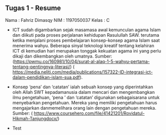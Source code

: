 ## Tugas 1 - Resume


Nama	: Fahriz Dimasqy
NIM	: 1197050037
Kelas	: C

* ICT sudah digambarkan sejak masamasa awal kemunculan agama Islam dan diikuti pada proses perjalanan kehidupan Rasulullah SAW. 
terutama ketika menjalani proses pembelajaran konsep-konsep agama Islam saat menerima wahyu. Beberapa sinyal teknologi kreatif 
tentang kelahiran ICT di kemudian hari merupakan tonggak kekuatan agama ini yang perlu dikaji dan dikembangkan oleh umatnya.
Sumber:
(https://pwmu.co/160981/10/04/surat-al-alaq-1-5-wahyu-pertama-tentang-pentingnya-literasi/)
( https://media.neliti.com/media/publications/157322-ID-integrasi-ict-dalam-pendidikan-islam-sua.pdf). 


* Konsep ‘pena’ dan ‘catatan’ ialah sebuah konsep yang diperintahkan oleh Allah SWT kepadamanusia dalam mencari dan mengembangkan 
ilmu pengetahuan, ‘pena ’ dan ‘catatan’ digunakan sebagaisarana untuk menyebarkan pengetahuan. Mereka yang memiliki pengetahuan 
harus mengajarkan danmemelihara orang lain dengan pengetahuan mereka.
Sumber:
( https://www.coursehero.com/file/41421201/Rovidatul-Hikmah-Tanjungdocx/)
* Test
